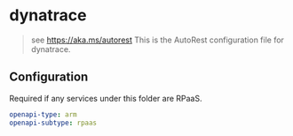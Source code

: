 # dynatrace

> see https://aka.ms/autorest
> This is the AutoRest configuration file for dynatrace.

## Configuration

Required if any services under this folder are RPaaS.

```yaml
openapi-type: arm
openapi-subtype: rpaas
```
